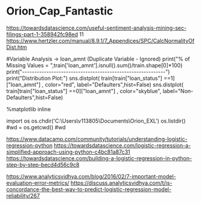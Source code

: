 # Orion_Cap_Fantastic
https://towardsdatascience.com/useful-sentiment-analysis-mining-sec-filings-part-1-358942fc98ed
11
https://www.hertzler.com/manual/8.9.1/7_Appendices/SPC/CalcNormalityOfDist.htm

#Variable Analysis -> loan_amnt (Duplicate Variable - Ignored)
print("% of Missing Values = ",train['loan_amnt'].isnull().sum()/train.shape[0]*100)
print("-----------------------------------------------------------")
print("Distribution Plot:")
sns.distplot( train[train["loan_status"] ==1]["loan_amnt"] , color="red", label="Defaulters",hist=False)
sns.distplot( train[train["loan_status"] ==0]["loan_amnt"] , color="skyblue", label="Non-Defaulters",hist=False)



​%matplotlib inline

import os
os.chdir('C:\\Users\\v113805\\Documents\\Orion_EXL')
os.listdir()
#wd = os.getcwd()
#wd



https://www.datacamp.com/community/tutorials/understanding-logistic-regression-python
https://towardsdatascience.com/logistic-regression-a-simplified-approach-using-python-c4bc81a87c31
https://towardsdatascience.com/building-a-logistic-regression-in-python-step-by-step-becd4d56c9c8

https://www.analyticsvidhya.com/blog/2016/02/7-important-model-evaluation-error-metrics/
https://discuss.analyticsvidhya.com/t/is-concordance-the-best-way-to-predict-logistic-regression-model-reliability/267

